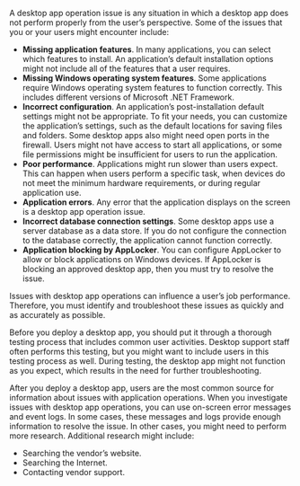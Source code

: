 A desktop app operation issue is any situation in which a desktop app does not perform properly from the user’s perspective. Some of the issues that you or your users might encounter include:

 -  **Missing application features**. In many applications, you can select which features to install. An application’s default installation options might not include all of the features that a user requires.
 -  **Missing Windows operating system features**. Some applications require Windows operating system features to function correctly. This includes different versions of Microsoft .NET Framework.
 -  **Incorrect configuration**. An application’s post-installation default settings might not be appropriate. To fit your needs, you can customize the application’s settings, such as the default locations for saving files and folders. Some desktop apps also might need open ports in the firewall. Users might not have access to start all applications, or some file permissions might be insufficient for users to run the application.
 -  **Poor performance**. Applications might run slower than users expect. This can happen when users perform a specific task, when devices do not meet the minimum hardware requirements, or during regular application use.
 -  **Application errors**. Any error that the application displays on the screen is a desktop app operation issue.
 -  **Incorrect database connection settings**. Some desktop apps use a server database as a data store. If you do not configure the connection to the database correctly, the application cannot function correctly.
 -  **Application blocking by AppLocker**. You can configure AppLocker to allow or block applications on Windows devices. If AppLocker is blocking an approved desktop app, then you must try to resolve the issue.

Issues with desktop app operations can influence a user’s job performance. Therefore, you must identify and troubleshoot these issues as quickly and as accurately as possible.

Before you deploy a desktop app, you should put it through a thorough testing process that includes common user activities. Desktop support staff often performs this testing, but you might want to include users in this testing process as well. During testing, the desktop app might not function as you expect, which results in the need for further troubleshooting.

After you deploy a desktop app, users are the most common source for information about issues with application operations. When you investigate issues with desktop app operations, you can use on-screen error messages and event logs. In some cases, these messages and logs provide enough information to resolve the issue. In other cases, you might need to perform more research. Additional research might include:

 -  Searching the vendor’s website.
 -  Searching the Internet.
 -  Contacting vendor support.
